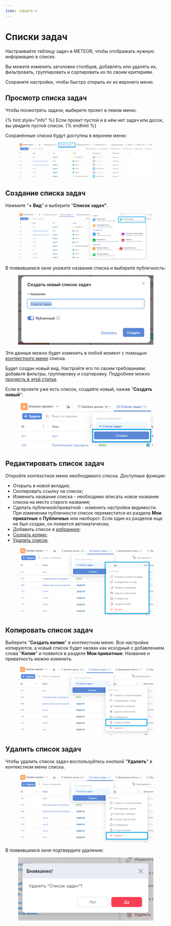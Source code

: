 ```yaml
---
icon: square-v
---
```


# Списки задач

Настраивайте таблицу задач в METEOR, чтобы отображать нужную информацию в списке.

Вы можете изменить заголовки столбцов, добавлять или удалять их, фильтровать, группировать и сортировать их по своим критериям.

Сохраните настройки, чтобы быстро открыть их из верхнего меню.

## Просмотр списка задач

Чтобы посмотреть задачи, выберите проект в левом меню.

{% hint style="info" %}
Если проект пустой и в нём нет задач или досок, вы увидите пустой список.
{% endhint %}

Сохранённые списки будут доступны в верхнем меню:

<figure><img src="../../.gitbook/assets/image (11).png" alt=""><figcaption></figcaption></figure>

## Создание списка задач

Нажмите "**+ Вид**" и выберите "**Список задач"**.

<figure><img src="../../.gitbook/assets/image (12).png" alt=""><figcaption></figcaption></figure>

В появившемся окне укажите название списка и выберите публичность:

<figure><img src="../../.gitbook/assets/image (9).png" alt=""><figcaption></figcaption></figure>

Эти данные можно будет изменить в любой момент с помощью [контекстного меню](./#redaktirovat-spisok-zadach) списка.

Будет создан новый вид. Настройте его по своим требованиям: добавьте фильтры, группировку и сортировку. Подробнее можно [прочесть в этой статье](nastroika-spiska-zadach.md).

Если в проекте уже есть список, создайте новый, нажав "**Создать новый**":

<figure><img src="../../.gitbook/assets/image (13).png" alt=""><figcaption></figcaption></figure>

## Редактировать список задач

Откройте контекстное меню необходимого списка. Доступные функции:

* Открыть в новой вкладке;
* Скопировать ссылку на список;
* Изменить название списка - необходимо вписать новое название списка на место старого названия;
* Сделать публичной/приватной - изменить настройки видимости. При изменении публичности список переместится из раздела **Мои приватные** в **Публичные** или наоборот. Если один из разделов еще не был создан, он появится автоматически;
* Добавить список в [избранное](../izbrannoe.md);
* [Создать копию](./#kopirovat-spisok-zadach);
* [Удалить список](./#udalit-spisok-zadach).

<figure><img src="../../.gitbook/assets/image (14).png" alt=""><figcaption></figcaption></figure>

## Копировать список задач

Выберите "**Создать копию**" в контекстном меню. Все настройки копируются, а новый список будет назван как исходный с добавлением слова "**Копия**" и появится в разделе **Мои приватные**. Название и приватность можно изменить.

<figure><img src="../../.gitbook/assets/image (15).png" alt=""><figcaption></figcaption></figure>

## Удалить список задач

Чтобы удалить список задач воспользуйтесь кнопкой "**Удалить**" в контекстном меню списка.

<figure><img src="../../.gitbook/assets/image (16).png" alt=""><figcaption></figcaption></figure>

В появившемся окне подтвердите удаление:

<figure><img src="../../.gitbook/assets/image (295).png" alt=""><figcaption></figcaption></figure>

